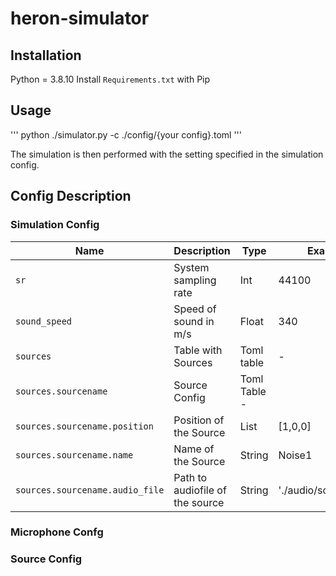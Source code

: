 # heron-simulator

## Installation
Python = 3.8.10
Install `Requirements.txt` with Pip

## Usage
'''
python ./simulator.py -c ./config/{your config}.toml
'''

The simulation is then performed with the setting specified in the simulation config.

## Config Description

### Simulation Config
Name | Description | Type | Example
--- | --- | --- | ---
`sr` | System sampling rate | Int | 44100
`sound_speed` | Speed of sound in m/s | Float | 340
`sources` | Table with Sources| Toml table| -
`sources.sourcename` | Source Config | Toml Table -
`sources.sourcename.position`| Position of the Source| List | [1,0,0]
`sources.sourcename.name`| Name of the Source| String | Noise1
`sources.sourcename.audio_file`| Path to audiofile of the source| String | './audio/sound1.wav'


### Microphone Confg


### Source Config
